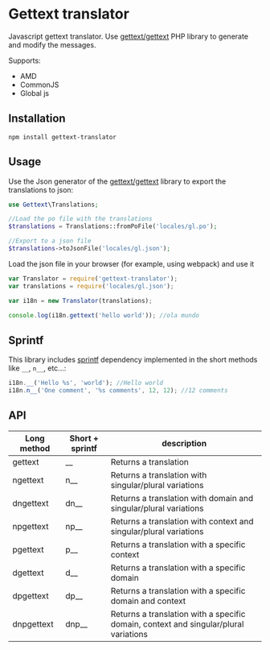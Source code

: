 # Gettext translator

Javascript gettext translator. Use [gettext/gettext](https://github.com/oscarotero/Gettext) PHP library to generate and modify the messages.

Supports:

* AMD
* CommonJS
* Global js

## Installation

```
npm install gettext-translator
```

## Usage

Use the Json generator of the [gettext/gettext](https://github.com/oscarotero/Gettext) library to export the translations to json:

```php
use Gettext\Translations;

//Load the po file with the translations
$translations = Translations::fromPoFile('locales/gl.po');

//Export to a json file
$translations->toJsonFile('locales/gl.json');
```

Load the json file in your browser (for example, using webpack) and use it

```js
var Translator = require('gettext-translator');
var translations = require('locales/gl.json');

var i18n = new Translator(translations);

console.log(i18n.gettext('hello world')); //ola mundo
```

## Sprintf

This library includes [sprintf](https://github.com/alexei/sprintf.js) dependency implemented in the short methods like `__`, `n__`, etc...:

```js
i18n.__('Hello %s', 'world'); //Hello world
i18n.n__('One comment', '%s comments', 12, 12); //12 comments
```

## API

Long method | Short + sprintf | description
------ | ----- | -----------
gettext | __ | Returns a translation
ngettext | n__ | Returns a translation with singular/plural variations
dngettext | dn__ | Returns a translation with domain and singular/plural variations
npgettext | np__ | Returns a translation with context and singular/plural variations
pgettext | p__ | Returns a translation with a specific context
dgettext | d__ | Returns a translation with a specific domain
dpgettext | dp__ | Returns a translation with a specific domain and context
dnpgettext | dnp__ | Returns a translation with a specific domain, context and singular/plural variations
